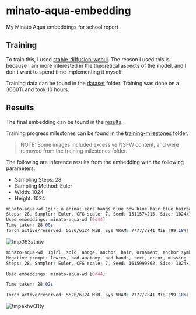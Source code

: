 # minato-aqua-embedding

My Minato Aqua embeddings for school report

## Training

To train this, I used
[stable-diffusion-webui](https://github.com/AUTOMATIC1111/stable-diffusion-webui).
The reason I used this is because I am more interested in the
theoretical aspects of the model, and I don't want to spend time
implementing it myself.

Training data can be found in the [dataset](./dataset) folder.
Training was done on a 3060Ti and took 10 hours.

## Results

The final embedding can be found in the [results](./results/minato-aqua-wd.pt).

Training progress milestones can be found in the
[training-milestones](./results/training-milestones) folder.

> NOTE: Some images included excessive NSFW content, and were
> removed from the training milestones folder.

The following are inference results from the embedding with
the following parameters:

- Sampling Steps: 28
- Sampling Method: Euler
- Width: 1024
- Height: 1024

```css
minato-aqua-wd 1girl o animal ears bangs blue bow blue hair blue hairband blue sailor collar blue skirt blunt bangs bow cat ears cat girl cat tail fang food frilled sailor collar frills hair between eyes hairband heart high-waist skirt
Steps: 28, Sampler: Euler, CFG scale: 7, Seed: 1511574215, Size: 1024x1024, Model hash: 84692140, Clip skip: 2
Used embeddings: minato-aqua-wd [0d44]
Time taken: 28.00s
Torch active/reserved: 5520/6124 MiB, Sys VRAM: 7777/7841 MiB (99.18%)
```

![tmp063atniw](./results/inference/tmp063atniw.png)

```css
minato-aqua-wd, 1girl, solo, ahoge, anchor, hair, ornament, anchor symbol, animal ear, fluff animal ears, bangs, blue choker, blunt bangs, blush, braid, cat ears, cat girl choker, closed mouth, collarbone, frilled shirt, collar frills
Negative prompt: lowres, bad anatomy, bad hands, text, error, missing fingers, extra digit, fewer digits, cropped, worst quality, low quality, normal quality, jpeg artifacts, signature, watermark, username, blurry, artist name
Steps: 28, Sampler: Euler, CFG scale: 7, Seed: 1615999862, Size: 1024x1024, Model hash: 84692140, Clip skip: 2

Used embeddings: minato-aqua-wd [0d44]

Time taken: 28.02s

Torch active/reserved: 5520/6124 MiB, Sys VRAM: 7777/7841 MiB (99.18%)
```

![tmpakhw31ty](./results/inference/tmpakhw31ty.png)

```css

